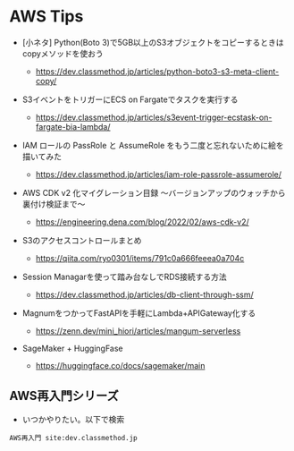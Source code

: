 # AWS Tips

- [小ネタ] Python(Boto 3)で5GB以上のS3オブジェクトをコピーするときはcopyメソッドを使おう
  - https://dev.classmethod.jp/articles/python-boto3-s3-meta-client-copy/

- S3イベントをトリガーにECS on Fargateでタスクを実行する
  - https://dev.classmethod.jp/articles/s3event-trigger-ecstask-on-fargate-bia-lambda/

- IAM ロールの PassRole と AssumeRole をもう二度と忘れないために絵を描いてみた
  - https://dev.classmethod.jp/articles/iam-role-passrole-assumerole/

- AWS CDK v2 化マイグレーション目録 〜バージョンアップのウォッチから裏付け検証まで〜
  - https://engineering.dena.com/blog/2022/02/aws-cdk-v2/

- S3のアクセスコントロールまとめ
  - https://qiita.com/ryo0301/items/791c0a666feeea0a704c

- Session Managarを使って踏み台なしでRDS接続する方法
  - https://dev.classmethod.jp/articles/db-client-through-ssm/

- MagnumをつかってFastAPIを手軽にLambda+APIGateway化する
  - https://zenn.dev/mini_hiori/articles/mangum-serverless

- SageMaker + HuggingFase
  - https://huggingface.co/docs/sagemaker/main

## AWS再入門シリーズ

- いつかやりたい。以下で検索

```
AWS再入門 site:dev.classmethod.jp
```